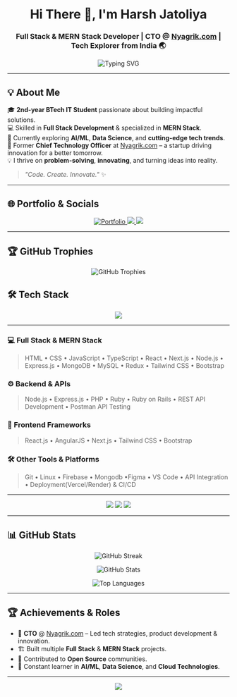 <h1 align="center"> Hi There 👋, I'm Harsh Jatoliya </h1>
<h3 align="center"> Full Stack & MERN Stack Developer | CTO @ <a href="https://nyagrik.com" target="_blank">Nyagrik.com</a> | Tech Explorer from India 🌏</h3>

<p align="center">
  <img src="https://readme-typing-svg.herokuapp.com?font=Fira+Code&size=22&pause=1000&color=00F7B6&center=true&vCenter=true&width=600&lines=Full+Stack+%26+MERN+Stack+Developer;AI%2FML+Enthusiast;CTO+%40+Nyagrik.com;Open+Source+Contributor;Tech+Explorer+%26+Innovator" alt="Typing SVG" />
</p>

---

## 💡 About Me  
🎓 **2nd-year BTech IT Student** passionate about building impactful solutions.  
💻 Skilled in **Full Stack Development** & specialized in **MERN Stack**.  
🤖 Currently exploring **AI/ML**, **Data Science**, and **cutting-edge tech trends**.  
🚀 Former **Chief Technology Officer** at [Nyagrik.com](https://nyagrik.com) – a startup driving innovation for a better tomorrow.  
💡 I thrive on **problem-solving**, **innovating**, and turning ideas into reality.  

> _"Code. Create. Innovate."_ ✨

---

## 🌐 Portfolio & Socials  
<p align="center">
  <a href="https://harsh-works.vercel.app/" target="_blank">
    <img src="https://img.shields.io/badge/My%20Portfolio-%23EA4335?style=for-the-badge&logo=firefox&logoColor=white" alt="Portfolio"/>
  </a>
  <a href="https://www.linkedin.com/in/harsh-rana-13-fi/" target="_blank">
    <img src="https://img.shields.io/badge/LinkedIn-%230077B5?style=for-the-badge&logo=linkedin&logoColor=white"/>
  </a>
  <a href="mailto:jatoliyaharsh8@gmail.com">
    <img src="https://img.shields.io/badge/Email-%2300f7b6?style=for-the-badge&logo=gmail&logoColor=white"/>
  </a>
</p>

---


## 🏆 GitHub Trophies  
<p align="center">
  <img src="https://github-profile-trophy.vercel.app/?username=harshrana14-fi&theme=radical&no-frame=true&no-bg=true&margin-w=15&margin-h=15&column=6" alt="GitHub Trophies" />
</p>

## 🛠️ Tech Stack  

<p align="center">
  <img src="https://skillicons.dev/icons?i=html,css,js,ts,react,nextjs,nodejs,express,mongodb,mysql,python,java,c,cpp,php,ruby,rails,angular,tailwind,figma,firebase,git,linux,postman,vscode,bootstrap,redux&perline=10" />
</p>

---

### 💻 Full Stack & MERN Stack
> HTML • CSS • JavaScript • TypeScript • React • Next.js • Node.js • Express.js • MongoDB • MySQL • Redux • Tailwind CSS • Bootstrap  

### ⚙️ Backend & APIs
> Node.js • Express.js • PHP • Ruby • Ruby on Rails • REST API Development • Postman API Testing  

### 🎨 Frontend Frameworks
> React.js • AngularJS • Next.js • Tailwind CSS • Bootstrap  

### 🛠 Other Tools & Platforms
> Git • Linux • Firebase • Mongodb •Figma • VS Code • API Integration • Deployment(Vercel/Render) & CI/CD  

---

<p align="center">
  <img src="https://img.shields.io/badge/Code%20With-Love%20%26%20Logic-%23FF6F61?style=for-the-badge" />
  <img src="https://img.shields.io/badge/Open%20Source-Contributor-%2300C4CC?style=for-the-badge" />
  <img src="https://img.shields.io/badge/Learning-AI%2FML-%23FFD700?style=for-the-badge" />
</p>

---

## 📊 GitHub Stats  
<p align="center">
  <img src="https://github-readme-streak-stats.herokuapp.com?user=harshrana14-fi&theme=radical" alt="GitHub Streak" />
</p>
<p align="center">
  <img src="https://github-readme-stats.vercel.app/api?username=harshrana14-fi&show_icons=true&theme=radical" alt="GitHub Stats" />
</p>
<p align="center">
  <img src="https://github-readme-stats.vercel.app/api/top-langs/?username=harshrana14-fi&layout=compact&theme=radical" alt="Top Languages" />
</p>

---

## 🏆 Achievements & Roles  
- 💼 **CTO** @ [Nyagrik.com](https://nyagrik.com) – Led tech strategies, product development & innovation.  
- 🏗 Built multiple **Full Stack** & **MERN Stack** projects.  
- 🤝 Contributed to **Open Source** communities.  
- 🧠 Constant learner in **AI/ML**, **Data Science**, and **Cloud Technologies**.  

---

<p align="center">
  <img src="https://raw.githubusercontent.com/andreasbm/readme/master/assets/lines/rainbow.png" />
</p>
